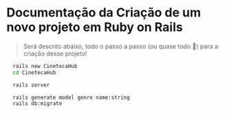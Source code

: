 # Documentação da Criação de um novo projeto em Ruby on Rails
> Será descrito abaixo, todo o passo a passo (ou quase todo 🥲) para a criação desse projeto!

```sh
  rails new CinetecaHub
  cd CinetecaHub

  rails server
```

```sh
  rails generate model genre name:string
  rails db:migrate

```
